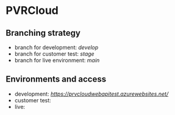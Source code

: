 # PVRCloud

## Branching strategy
- branch for development: *develop*
- branch for customer test: *stage*
- branch for live environment: *main*

## Environments and access
- development: *https://prvcloudwebapitest.azurewebsites.net/*
- customer test:
- live:

